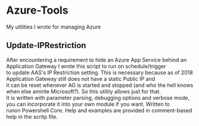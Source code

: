 # Azure-Tools
My utilities I wrote for managing Azure

## Update-IPRestriction  

After encountering a requirement to hide an Azure App Service behind an Application Gateway I wrote this script to run on schedule/trigger  
to update AAS's IP Restriction setting. This is necessary because as of 2018 Application Gateway still does not have a static Public IP and  
it can be reset whenever AG is started and stopped (and who the hell knows when else amirite Microsoft?). So this utility allows just for that.  
It is written with parameter parsing, debugging options and verbose mode, you can incorporate it into your own module if you want. Written to  
runon Powershell Core. Help and examples are provided in comment-based help in the scritp file.
